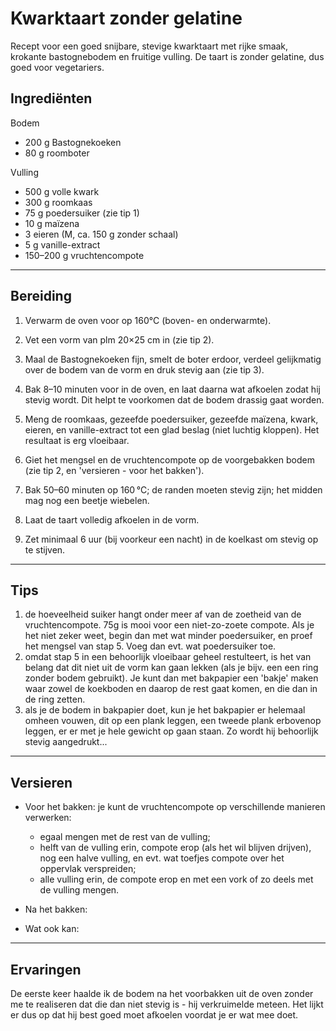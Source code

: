 # Kwarktaart zonder gelatine

Recept voor een goed snijbare, stevige kwarktaart met rijke smaak, krokante bastognebodem en fruitige vulling.
De taart is zonder gelatine, dus goed voor vegetariers.

## Ingrediënten

Bodem
- 200 g Bastognekoeken  
- 80 g roomboter  

Vulling
- 500 g volle kwark  
- 300 g roomkaas
- 75 g poedersuiker (zie tip 1)
- 10 g maïzena  
- 3 eieren (M, ca. 150 g zonder schaal)  
- 5 g vanille-extract  
- 150–200 g vruchtencompote

---

## Bereiding

1. Verwarm de oven voor op 160°C (boven- en onderwarmte).  
2. Vet een vorm van plm 20×25 cm in (zie tip 2).
3. Maal de Bastognekoeken fijn, smelt de boter erdoor, verdeel gelijkmatig over de bodem van de vorm en druk stevig aan (zie tip 3).
4. Bak 8–10 minuten voor in de oven, en laat daarna wat afkoelen zodat hij stevig wordt. Dit helpt te voorkomen dat de bodem drassig gaat worden.

5. Meng de roomkaas, gezeefde poedersuiker, gezeefde maïzena, kwark, eieren, en vanille-extract tot een glad beslag (niet luchtig kloppen). Het resultaat is erg vloeibaar.

6. Giet het mengsel en de vruchtencompote op de voorgebakken bodem (zie tip 2, en 'versieren - voor het bakken').
   
7. Bak 50–60 minuten op 160 °C; de randen moeten stevig zijn; het midden mag nog een beetje wiebelen.
8. Laat de taart volledig afkoelen in de vorm.
9.  Zet minimaal 6 uur (bij voorkeur een nacht) in de koelkast om stevig op te stijven.

---

## Tips

1. de hoeveelheid suiker hangt onder meer af van de zoetheid van de vruchtencompote. 75g is mooi voor een niet-zo-zoete compote. Als je het niet zeker weet, begin dan met wat minder poedersuiker, en proef het mengsel van stap 5. Voeg dan evt. wat poedersuiker toe.
2. omdat stap 5 in een behoorlijk vloeibaar geheel restulteert, is het van belang dat dit niet uit de vorm kan gaan lekken (als je bijv. een een ring zonder bodem gebruikt). Je kunt dan met bakpapier een 'bakje' maken waar zowel de koekboden en daarop de rest gaat komen, en die dan in de ring zetten.
3. als je de bodem in bakpapier doet, kun je het bakpapier er helemaal omheen vouwen, dit op een plank leggen, een tweede plank erbovenop leggen, er er met je hele gewicht op gaan staan. Zo wordt hij behoorlijk stevig aangedrukt...


---

## Versieren

- Voor het bakken: je kunt de vruchtencompote op verschillende manieren verwerken:
  - egaal mengen met de rest van de vulling;
  - helft van de vulling erin, compote erop (als het wil blijven drijven), nog een halve vulling, en evt. wat toefjes compote over het oppervlak verspreiden;
  - alle vulling erin, de compote erop en met een vork of zo deels met de vulling mengen.

- Na het bakken:

- Wat ook kan:

---

## Ervaringen

De eerste keer haalde ik de bodem na het voorbakken uit de oven zonder me te realiseren dat die dan niet stevig is - hij verkruimelde meteen. Het lijkt er dus op dat hij best goed moet afkoelen voordat je er wat mee doet.


